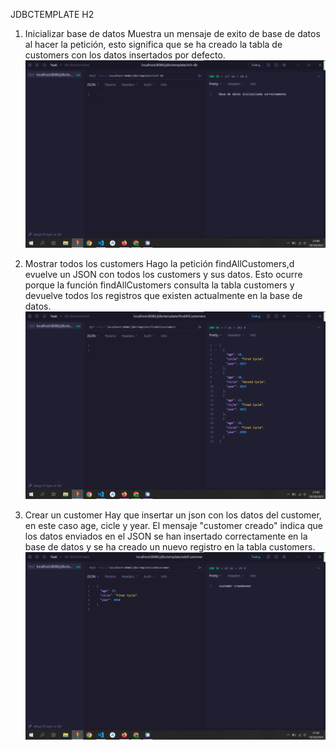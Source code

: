 JDBCTEMPLATE H2

1. Inicializar base de datos
Muestra un mensaje de exito de base de datos al hacer la petición, esto significa que se ha creado la tabla de customers con los datos insertados por defecto. 
![image alt](https://github.com/Iaas22/jdbctemplate_h2/blob/main/inicializarBD.png?raw=true)

2. Mostrar todos los customers
Hago la petición findAllCustomers,d evuelve un JSON con todos los customers y sus datos.
Esto ocurre porque la función findAllCustomers consulta la tabla customers y devuelve todos los registros que existen actualmente en la base de datos.
![image alt](https://github.com/Iaas22/jdbctemplate_h2/blob/main/findAllCustomers.png?raw=true)

3. Crear un customer
Hay que insertar un json con los datos del customer, en este caso age, cicle  y year. 
El mensaje "customer creado" indica que los datos enviados en el JSON se han insertado correctamente en la base de datos y se ha creado un nuevo registro en la tabla customers.
![image alt](https://github.com/Iaas22/jdbctemplate_h2/blob/main/addCustomer.png?raw=true)




